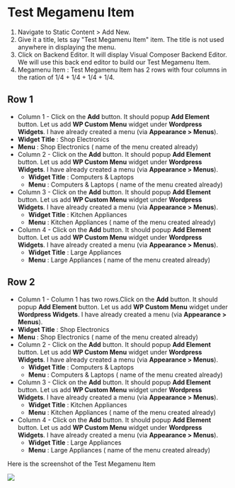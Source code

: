 # Test Megamenu Item

1. Navigate to Static Content > Add New.
2. Give it a title, lets say "Test Megamenu Item" item. The title is not used anywhere in displaying the menu.
3. Click on Backend Editor. It will display Visual Composer Backend Editor. We will use this back end editor to build our Test Megamenu Item.
4. Megamenu Item : Test Megamenu Item has 2 rows with four columns in the ration of 1/4 + 1/4 + 1/4 + 1/4.


## Row 1

* Column 1 - Click on the **Add** button. It should popup **Add Element** button. Let us add **WP Custom Menu** widget under **Wordpress Widgets**. I have already created a menu (via **Appearance > Menus**).
 * **Widget Title** : Shop Electronics
 * **Menu** : Shop Electronics ( name of the menu created already)
* Column 2 -  Click on the **Add** button. It should popup **Add Element** button. Let us add **WP Custom Menu** widget under **Wordpress Widgets**. I have already created a menu (via **Appearance > Menus**).
  * **Widget Title** : Computers & Laptops
  * **Menu** : Computers & Laptops ( name of the menu created already)
* Column 3 -  Click on the **Add** button. It should popup **Add Element** button. Let us add **WP Custom Menu** widget under **Wordpress Widgets**. I have already created a menu (via **Appearance > Menus**).
  * **Widget Title** : Kitchen Appliances
  * **Menu** : Kitchen Appliances ( name of the menu created already)
* Column 4 -  Click on the **Add** button. It should popup **Add Element** button. Let us add **WP Custom Menu** widget under **Wordpress Widgets**. I have already created a menu (via **Appearance > Menus**).
  * **Widget Title** : Large Appliances
  * **Menu** : Large Appliances ( name of the menu created already)

## Row 2

* Column 1 - Column 1 has two rows.Click on the **Add** button. It should popup **Add Element** button. Let us add **WP Custom Menu** widget under **Wordpress Widgets**. I have already created a menu (via **Appearance > Menus**).
 * **Widget Title** : Shop Electronics
 * **Menu** : Shop Electronics ( name of the menu created already)
* Column 2 -  Click on the **Add** button. It should popup **Add Element** button. Let us add **WP Custom Menu** widget under **Wordpress Widgets**. I have already created a menu (via **Appearance > Menus**).
  * **Widget Title** : Computers & Laptops
  * **Menu** : Computers & Laptops ( name of the menu created already)
* Column 3 -  Click on the **Add** button. It should popup **Add Element** button. Let us add **WP Custom Menu** widget under **Wordpress Widgets**. I have already created a menu (via **Appearance > Menus**).
  * **Widget Title** : Kitchen Appliances
  * **Menu** : Kitchen Appliances ( name of the menu created already)
* Column 4 -  Click on the **Add** button. It should popup **Add Element** button. Let us add **WP Custom Menu** widget under **Wordpress Widgets**. I have already created a menu (via **Appearance > Menus**).
  * **Widget Title** : Large Appliances
  * **Menu** : Large Appliances ( name of the menu created already)

Here is the screenshot of the Test Megamenu Item

![](http://transvelo.github.io/unicase/docs/images/vc-megamenu-backend-editor.png)

